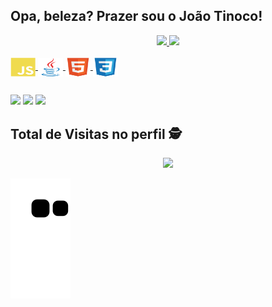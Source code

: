 ## Opa, beleza? Prazer sou o João Tinoco!
<div align="center">
  <a href="https://github.com/joaoggtinoco">
  <img height="180em" src="https://github-readme-stats.vercel.app/api?username=joaoggtinoco&show_icons=true&theme=graywhite&include_all_commits=true&count_private=true"/>
  <img height="180em" src="https://github-readme-stats.vercel.app/api/top-langs/?username=joaoggtinoco&layout=compact&langs_count=7&theme=graywhite"/>
</div>
<div style="display: inline_block"><br>
  <img align="center" alt="JGGT-Js" height="30" width="40" src="https://raw.githubusercontent.com/devicons/devicon/master/icons/javascript/javascript-plain.svg">
  <img align="center" alt="JGGT-CSS" height="30" width="40" src="https://github.com/devicons/devicon/blob/master/icons/java/java-original.svg">
  <img align="center" alt="JGGT-HTML" height="30" width="40" src="https://raw.githubusercontent.com/devicons/devicon/master/icons/html5/html5-original.svg">
  <img align="center" alt="JGGT-CSS" height="30" width="40" src="https://raw.githubusercontent.com/devicons/devicon/master/icons/css3/css3-original.svg">
</div>
  
  ##
 
<div> 
  <a href="https://instagram.com/joaoggtinocodev" target="_blank"><img src="https://img.shields.io/badge/-Instagram-%23E4405F?style=for-the-badge&logo=instagram&logoColor=white" target="_blank"></a> 
  <a href = "mailto:joaoggtinocodev@gmail.com"><img src="https://img.shields.io/badge/-Gmail-%23333?style=for-the-badge&logo=gmail&logoColor=white" target="_blank"></a>
  <a href="https://www.linkedin.com/in/joaoggtinoco" target="_blank"><img src="https://img.shields.io/badge/-LinkedIn-%230077B5?style=for-the-badge&logo=linkedin&logoColor=white" target="_blank"></a> 
 
  ## Total de Visitas no perfil :detective: <br>
 <p align="center"> 
   <img alingn="center" src="https://profile-counter.glitch.me/joaoggtinoco/count.svg" />
 </p>
  
  ![Snake animation](https://github.com/joaoggtinoco/joaoggtinoco/blob/output/github-contribution-grid-snake.svg)
 
</div>
